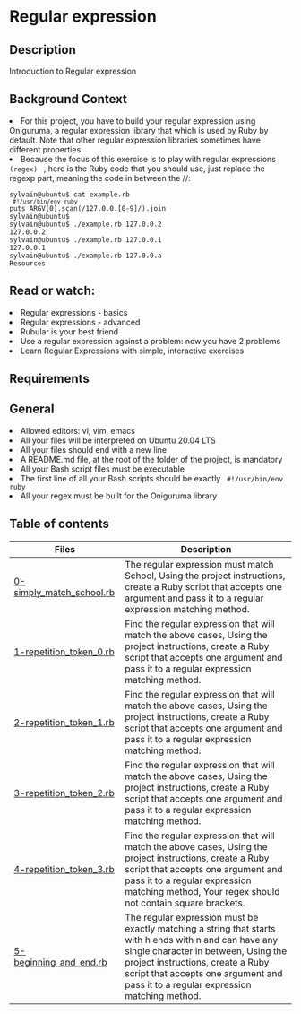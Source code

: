# Regular expression

## Description
Introduction to Regular expression

## Background Context
<li> For this project, you have to build your regular expression using Oniguruma, a regular expression library that which is used by Ruby by default. Note that other regular expression libraries sometimes have different properties. </li>

<li> Because the focus of this exercise is to play with regular expressions <code> (regex) </code> , here is the Ruby code that you should use, just replace the regexp part, meaning the code in between the //: </li>

<code> 
sylvain@ubuntu$ cat example.rb
<code> #!/usr/bin/env ruby </code>
puts ARGV[0].scan(/127.0.0.[0-9]/).join
sylvain@ubuntu$
sylvain@ubuntu$ ./example.rb 127.0.0.2
127.0.0.2
sylvain@ubuntu$ ./example.rb 127.0.0.1
127.0.0.1
sylvain@ubuntu$ ./example.rb 127.0.0.a
Resources 
</code>

## Read or watch:

<li> Regular expressions - basics </li>
<li> Regular expressions - advanced </li>
<li> Rubular is your best friend </li>
<li> Use a regular expression against a problem: now you have 2 problems </li>
<li> Learn Regular Expressions with simple, interactive exercises </li>

## Requirements
## General
<li> Allowed editors: vi, vim, emacs </li>
<li> All your files will be interpreted on Ubuntu 20.04 LTS </li>
<li> All your files should end with a new line </li>
<li> A README.md file, at the root of the folder of the project, is mandatory </li>
<li> All your Bash script files must be executable </li>
<li> The first line of all your Bash scripts should be exactly <code> #!/usr/bin/env ruby </code> </li>
<li> All your regex must be built for the Oniguruma library </li>

## Table of contents
Files | Description
------|------------
[0-simply_match_school.rb](./0-simply_match_school.rb) | The regular expression must match School, Using the project instructions, create a Ruby script that accepts one argument and pass it to a regular expression matching method.
[1-repetition_token_0.rb](./1-repetition_token_0.rb) | Find the regular expression that will match the above cases, Using the project instructions, create a Ruby script that accepts one argument and pass it to a regular expression matching method.
[2-repetition_token_1.rb](./2-repetition_token_1.rb) |Find the regular expression that will match the above cases, Using the project instructions, create a Ruby script that accepts one argument and pass it to a regular expression matching method.
[3-repetition_token_2.rb](./3-repetition_token_2.rb) |Find the regular expression that will match the above cases, Using the project instructions, create a Ruby script that accepts one argument and pass it to a regular expression matching method.
[4-repetition_token_3.rb](./4-repetition_token_3.rb) | Find the regular expression that will match the above cases, Using the project instructions, create a Ruby script that accepts one argument and pass it to a regular expression matching method, Your regex should not contain square brackets.
[5-beginning_and_end.rb](./5-beginning_and_end.rb) | The regular expression must be exactly matching a string that starts with h ends with n and can have any single character in between, Using the project instructions, create a Ruby script that accepts one argument and pass it to a regular expression matching method.

